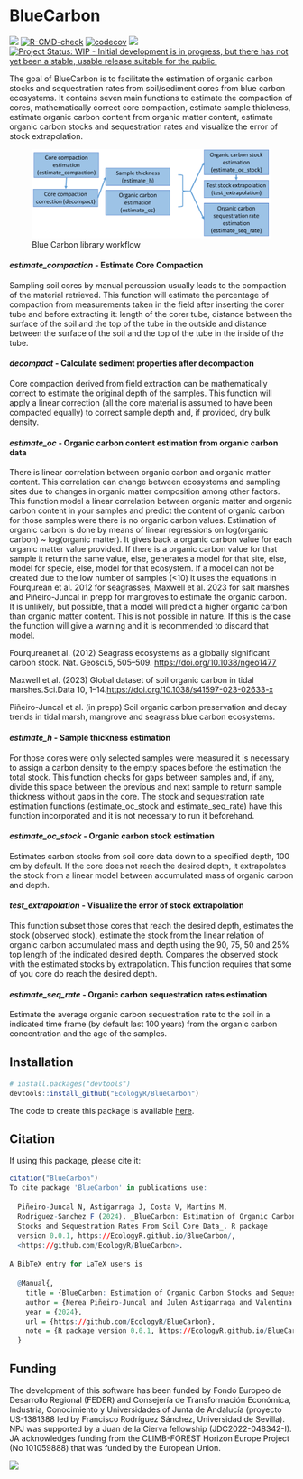
<!-- README.md is generated from README.Rmd. Please edit that file -->

# BlueCarbon

<!-- badges: start -->

![](https://img.shields.io/github/r-package/v/EcologyR/BlueCarbon)
[![R-CMD-check](https://github.com/EcologyR/BlueCarbon/actions/workflows/R-CMD-check.yaml/badge.svg)](https://github.com/EcologyR/BlueCarbon/actions/workflows/R-CMD-check.yaml)
[![codecov](https://codecov.io/gh/EcologyR/BlueCarbon/graph/badge.svg?token=5PabVL1UJK)](https://codecov.io/gh/EcologyR/BlueCarbon)
[![](https://img.shields.io/badge/lifecycle-experimental-orange.svg)](https://lifecycle.r-lib.org/articles/stages.html#experimental)
[![Project Status: WIP - Initial development is in progress, but there
has not yet been a stable, usable release suitable for the
public.](https://www.repostatus.org/badges/latest/wip.svg)](https://www.repostatus.org/#wip)
<!-- badges: end -->

The goal of BlueCarbon is to facilitate the estimation of organic carbon
stocks and sequestration rates from soil/sediment cores from blue carbon
ecosystems. It contains seven main functions to estimate the compaction
of cores, mathematically correct core compaction, estimate sample
thickness, estimate organic carbon content from organic matter content,
estimate organic carbon stocks and sequestration rates and visualize the
error of stock extrapolation.

<figure>
<img src="man/figures/BC_workflow-01.png"
alt="Blue Carbon library workflow" />
<figcaption aria-hidden="true">Blue Carbon library workflow</figcaption>
</figure>

#### ***estimate_compaction*** **- Estimate Core Compaction**

Sampling soil cores by manual percussion usually leads to the compaction
of the material retrieved. This function will estimate the percentage of
compaction from measurements taken in the field after inserting the
corer tube and before extracting it: length of the corer tube, distance
between the surface of the soil and the top of the tube in the outside
and distance between the surface of the soil and the top of the tube in
the inside of the tube.

#### ***decompact*** **- Calculate sediment properties after decompaction**

Core compaction derived from field extraction can be mathematically
correct to estimate the original depth of the samples. This function
will apply a linear correction (all the core material is assumed to have
been compacted equally) to correct sample depth and, if provided, dry
bulk density.

#### ***estimate_oc*** **- Organic carbon content estimation from organic carbon data**

There is linear correlation between organic carbon and organic matter
content. This correlation can change between ecosystems and sampling
sites due to changes in organic matter composition among other factors.
This function model a linear correlation between organic matter and
organic carbon content in your samples and predict the content of
organic carbon for those samples were there is no organic carbon values.
Estimation of organic carbon is done by means of linear regressions on
log(organic carbon) ~ log(organic matter). It gives back a organic
carbon value for each organic matter value provided. If there is a
organic carbon value for that sample it return the same value, else,
generates a model for that site, else, model for specie, else, model for
that ecosystem. If a model can not be created due to the low number of
samples (\<10) it uses the equations in Fourqurean et al. 2012 for
seagrasses, Maxwell et al. 2023 for salt marshes and Piñeiro-Juncal in
prepp for mangroves to estimate the organic carbon. It is unlikely, but
possible, that a model will predict a higher organic carbon than organic
matter content. This is not possible in nature. If this is the case the
function will give a warning and it is recommended to discard that
model.

Fourqureanet al. (2012) Seagrass ecosystems as a globally significant
carbon stock. Nat. Geosci.5, 505–509. <https://doi.org/10.1038/ngeo1477>

Maxwell et al. (2023) Global dataset of soil organic carbon in tidal
marshes.Sci.Data 10, 1–14.<https://doi.org/10.1038/s41597-023-02633-x>

Piñeiro-Juncal et al. (in prepp) Soil organic carbon preservation and
decay trends in tidal marsh, mangrove and seagrass blue carbon
ecosystems.

#### ***estimate_h*** **- Sample thickness estimation**

For those cores were only selected samples were measured it is necessary
to assign a carbon density to the empty spaces before the estimation the
total stock. This function checks for gaps between samples and, if any,
divide this space between the previous and next sample to return sample
thickness without gaps in the core. The stock and sequestration rate
estimation functions (estimate_oc_stock and estimate_seq_rate) have this
function incorporated and it is not necessary to run it beforehand.

#### ***estimate_oc_stock*** **- Organic carbon stock estimation**

Estimates carbon stocks from soil core data down to a specified depth,
100 cm by default. If the core does not reach the desired depth, it
extrapolates the stock from a linear model between accumulated mass of
organic carbon and depth.

#### ***test_extrapolation*** **- Visualize the error of stock extrapolation**

This function subset those cores that reach the desired depth, estimates
the stock (observed stock), estimate the stock from the linear relation
of organic carbon accumulated mass and depth using the 90, 75, 50 and
25% top length of the indicated desired depth. Compares the observed
stock with the estimated stocks by extrapolation. This function requires
that some of you core do reach the desired depth.

#### ***estimate_seq_rate*** **- Organic carbon sequestration rates estimation**

Estimate the average organic carbon sequestration rate to the soil in a
indicated time frame (by default last 100 years) from the organic carbon
concentration and the age of the samples.

## Installation

``` r
# install.packages("devtools")
devtools::install_github("EcologyR/BlueCarbon")
```

The code to create this package is available
[here](https://github.com/EcologyR/BlueCarbon).

## Citation

If using this package, please cite it:

``` r
citation("BlueCarbon")
To cite package 'BlueCarbon' in publications use:

  Piñeiro-Juncal N, Astigarraga J, Costa V, Martins M,
  Rodriguez-Sanchez F (2024). _BlueCarbon: Estimation of Organic Carbon
  Stocks and Sequestration Rates From Soil Core Data_. R package
  version 0.0.1, https://EcologyR.github.io/BlueCarbon/,
  <https://github.com/EcologyR/BlueCarbon>.

A BibTeX entry for LaTeX users is

  @Manual{,
    title = {BlueCarbon: Estimation of Organic Carbon Stocks and Sequestration Rates From Soil Core Data},
    author = {Nerea Piñeiro-Juncal and Julen Astigarraga and Valentina Costa and Marcio Martins and Francisco Rodriguez-Sanchez},
    year = {2024},
    url = {https://github.com/EcologyR/BlueCarbon},
    note = {R package version 0.0.1, https://EcologyR.github.io/BlueCarbon/},
  }
```

## Funding

The development of this software has been funded by Fondo Europeo de
Desarrollo Regional (FEDER) and Consejería de Transformación Económica,
Industria, Conocimiento y Universidades of Junta de Andalucía (proyecto
US-1381388 led by Francisco Rodríguez Sánchez, Universidad de Sevilla).
NPJ was supported by a Juan de la Cierva fellowship (JDC2022-048342-I).
JA acknowledges funding from the CLIMB-FOREST Horizon Europe Project (No
101059888) that was funded by the European Union.

![](https://ecologyr.github.io/workshop/images/logos.png)
